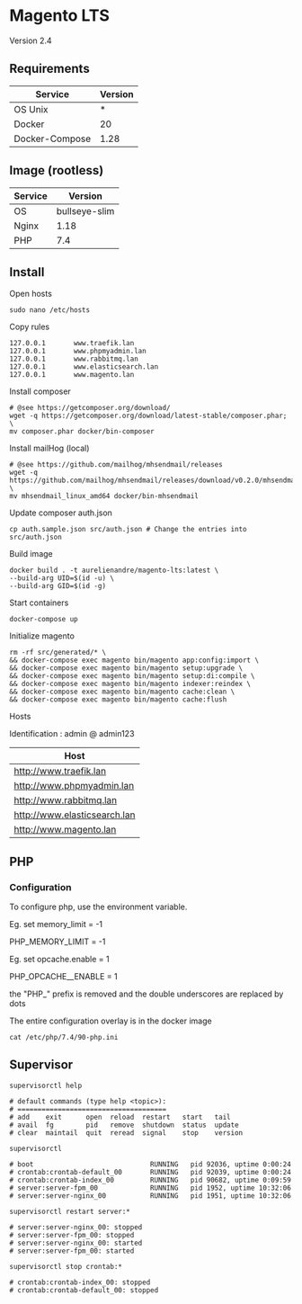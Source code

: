 # Magento LTS

Version 2.4

## Requirements

| Service           | Version |
| ----------------- | ------- |
| OS Unix           | *       |
| Docker            | 20      |
| Docker-Compose    | 1.28    |

## Image (rootless)

| Service | Version       |
|---------|---------------|
| OS      | bullseye-slim |
| Nginx   | 1.18          |
| PHP     | 7.4           |

## Install

Open hosts

```
sudo nano /etc/hosts
```

Copy rules

```
127.0.0.1       www.traefik.lan
127.0.0.1       www.phpmyadmin.lan
127.0.0.1       www.rabbitmq.lan
127.0.0.1       www.elasticsearch.lan
127.0.0.1       www.magento.lan
```

Install composer

```shell
# @see https://getcomposer.org/download/
wget -q https://getcomposer.org/download/latest-stable/composer.phar; \
mv composer.phar docker/bin-composer
```

Install mailHog (local)

```shell
# @see https://github.com/mailhog/mhsendmail/releases
wget -q https://github.com/mailhog/mhsendmail/releases/download/v0.2.0/mhsendmail_linux_amd64; \
mv mhsendmail_linux_amd64 docker/bin-mhsendmail
```

Update composer auth.json

```shell
cp auth.sample.json src/auth.json # Change the entries into src/auth.json
```

Build image

```shell
docker build . -t aurelienandre/magento-lts:latest \
--build-arg UID=$(id -u) \
--build-arg GID=$(id -g)
```

Start containers

```shell
docker-compose up
```

Initialize magento

```shell
rm -rf src/generated/* \
&& docker-compose exec magento bin/magento app:config:import \
&& docker-compose exec magento bin/magento setup:upgrade \
&& docker-compose exec magento bin/magento setup:di:compile \
&& docker-compose exec magento bin/magento indexer:reindex \
&& docker-compose exec magento bin/magento cache:clean \
&& docker-compose exec magento bin/magento cache:flush
```

Hosts

Identification : admin @  admin123

| Host                         |
|------------------------------|
| http://www.traefik.lan       |
| http://www.phpmyadmin.lan    |
| http://www.rabbitmq.lan      |
| http://www.elasticsearch.lan |
| http://www.magento.lan       |

## PHP

### Configuration

To configure php, use the environment variable.

Eg. set memory_limit = -1

PHP_MEMORY_LIMIT = -1

Eg. set opcache.enable = 1

PHP_OPCACHE__ENABLE = 1

the "PHP_" prefix is removed and the double underscores are replaced by dots

The entire configuration overlay is in the docker image

```shell
cat /etc/php/7.4/90-php.ini
```

## Supervisor

```shell
supervisorctl help

# default commands (type help <topic>):
# =====================================
# add    exit      open  reload  restart   start   tail   
# avail  fg        pid   remove  shutdown  status  update 
# clear  maintail  quit  reread  signal    stop    version
```

```shell
supervisorctl 

# boot                             RUNNING   pid 92036, uptime 0:00:24
# crontab:crontab-default_00       RUNNING   pid 92039, uptime 0:00:24
# crontab:crontab-index_00         RUNNING   pid 90682, uptime 0:09:59
# server:server-fpm_00             RUNNING   pid 1952, uptime 10:32:06
# server:server-nginx_00           RUNNING   pid 1951, uptime 10:32:06

```

```shell
supervisorctl restart server:*

# server:server-nginx_00: stopped
# server:server-fpm_00: stopped
# server:server-nginx_00: started
# server:server-fpm_00: started
```

```shell
supervisorctl stop crontab:*

# crontab:crontab-index_00: stopped
# crontab:crontab-default_00: stopped
```
